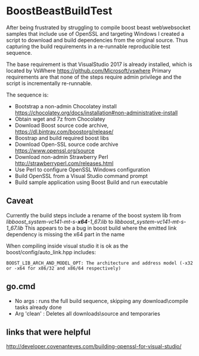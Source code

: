 # BoostBeastBuildTest
After being frustrated by struggling to compile boost beast web\websocket samples that include use of OpenSSL and targeting Windows I created a script to download and build dependencies from the original source. Thus capturing the build requirements in a re-runnable reproducible test sequence.

The base requirement is that VisualStudio 2017 is already installed, which is located by VsWhere https://github.com/Microsoft/vswhere
Primary requirements are that none of the steps require admin privilege and the script is incrementally re-runnable.

The sequence is:
* Bootstrap a non-admin Chocolatey install https://chocolatey.org/docs/installation#non-administrative-install
* Obtain wget and 7z from Chocolatey
* Download Boost source code archive, https://dl.bintray.com/boostorg/release/ 
* Boostrap and build required boost libs
* Download Open-SSL source code archive https://www.openssl.org/source
* Download non-admin Strawberry Perl http://strawberryperl.com/releases.html
* Use Perl to configure OpenSSL Windows configuration
* Build OpenSSL from a Visual Studio command prompt
* Build sample application using Boost Build and run executable

## Caveat
Currently the build steps include a rename of the boost system lib from
_libboost_system-vc141-mt-s-**x64**-1_67.lib_ to _libboost_system-vc141-mt-s-1_67.lib_
This appears to be a bug in boost build where the emitted link dependency is missing the x64 part in the name

When compiling inside visual studio it is ok as the boost/config/auto_link.hpp includes:

`BOOST_LIB_ARCH_AND_MODEL_OPT: The architecture and address model (-x32 or -x64 for x86/32 and x86/64 respectively)`

## go.cmd
* No args : runs the full build sequence, skipping any download\compile tasks already done
* Arg 'clean' : Deletes all downloads\source and temporaries

## links that were helpful
http://developer.covenanteyes.com/building-openssl-for-visual-studio/
